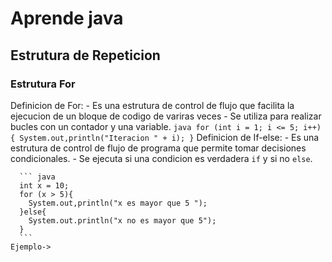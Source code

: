 # Aprende java

## Estrutura de Repeticion
### Estrutura For
  Definicion de For:
    - Es una estrutura de control de flujo que facilita la ejecucion de un bloque de codigo de variras veces
    - Se utiliza para realizar bucles con un contador y una variable.
      ``` java
      for (int i = 1; i <= 5; i++){
        System.out,println("Iteracion " + i);
      }
      ```
  Definicion de If-else:
    - Es una estrutura de control de flujo de programa que permite tomar decisiones condicionales.
    - Se ejecuta si una condicion es verdadera `if` y si no `else`.
    
      ``` java
      int x = 10;
      for (x > 5){
        System.out,println("x es mayor que 5 ");
      }else{
        System.out.println("x no es mayor que 5");
      }
      ```
    Ejemplo->
